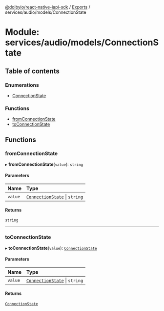 [@dolbyio/react-native-iapi-sdk](../README.md) / [Exports](../modules.md) / services/audio/models/ConnectionState

# Module: services/audio/models/ConnectionState

## Table of contents

### Enumerations

- [ConnectionState](../enums/services_audio_models_ConnectionState.ConnectionState.md)

### Functions

- [fromConnectionState](services_audio_models_ConnectionState.md#fromconnectionstate)
- [toConnectionState](services_audio_models_ConnectionState.md#toconnectionstate)

## Functions

### fromConnectionState

▸ **fromConnectionState**(`value`): `string`

#### Parameters

| Name | Type |
| :------ | :------ |
| `value` | [`ConnectionState`](../enums/services_audio_models_ConnectionState.ConnectionState.md) \| `string` |

#### Returns

`string`

___

### toConnectionState

▸ **toConnectionState**(`value`): [`ConnectionState`](../enums/services_audio_models_ConnectionState.ConnectionState.md)

#### Parameters

| Name | Type |
| :------ | :------ |
| `value` | [`ConnectionState`](../enums/services_audio_models_ConnectionState.ConnectionState.md) \| `string` |

#### Returns

[`ConnectionState`](../enums/services_audio_models_ConnectionState.ConnectionState.md)
